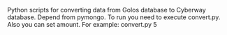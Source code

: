 Python scripts for converting data from Golos database to Cyberway database.
Depend from pymongo.
To run you need to execute convert.py.
Also you can set amount. For example: convert.py 5
